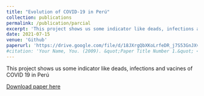 ```yaml
---
title: "Evolution of COVID-19 in Perú"
collection: publications
permalink: /publication/parcial
excerpt: 'This project shows us some indicator like deads, infections and vacines of COVID 19 in Perú'
date: 2021-07-15
venue: 'Github'
paperurl: 'https://drive.google.com/file/d/18JXrgQbXKoLrfeDR_j7S53GnJXvc3veg/view?usp=sharing'
#citation: 'Your Name, You. (2009). &quot;Paper Title Number 1.&quot; <i>Journal 1</i>. 1(1).'
---
```

This project shows us some indicator like deads, infections and vacines of COVID 19 in Perú

[Download paper here](https://drive.google.com/file/d/18JXrgQbXKoLrfeDR_j7S53GnJXvc3veg/view?usp=sharing)